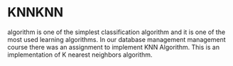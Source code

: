 # KNNKNN 
algorithm is one of the simplest classification algorithm and it is one of the most used learning algorithms. In our database management management course there was an assignment to implement KNN Algorithm. This is an implementation of K nearest  neighbors algorithm.
